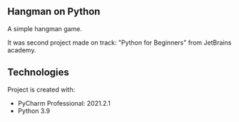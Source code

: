 ## Hangman on Python
A simple hangman game.

It was second project made on track: "Python for Beginners" from JetBrains academy.
## Technologies
Project is created with:
* PyCharm Professional: 2021.2.1
* Python 3.9

